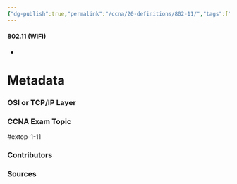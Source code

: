 ```yaml
---
{"dg-publish":true,"permalink":"/ccna/20-definitions/802-11/","tags":["defs_ccna"],"created":"2023-11-12T18:29:11.000-08:00","updated":"2023-11-13T08:13:33.000-08:00"}
---
```


#### 802.11 (WiFi)
- 







# Metadata
### OSI or TCP/IP Layer

### CCNA Exam Topic
#extop-1-11
### Contributors

### Sources

